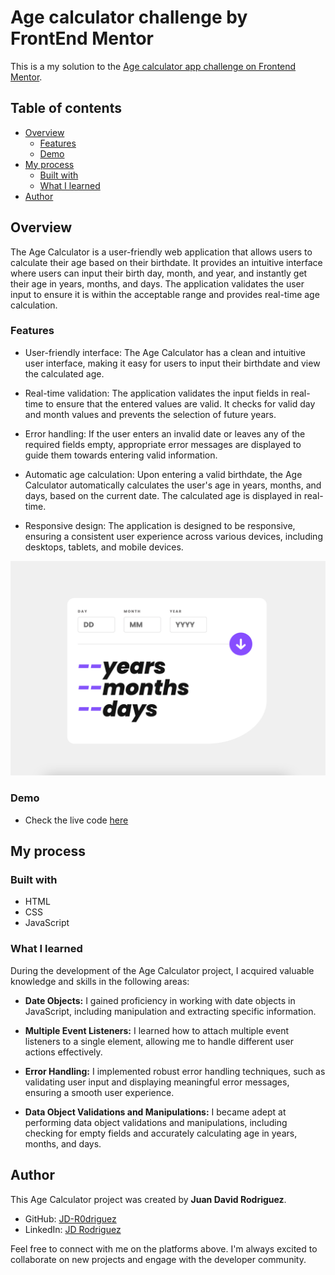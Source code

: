 # Age calculator challenge by FrontEnd Mentor

This is a my solution to the [Age calculator app challenge on Frontend Mentor](https://www.frontendmentor.io/challenges/age-calculator-app-dF9DFFpj-Q). 

## Table of contents

- [Overview](#overview)
  - [Features](#features)
  - [Demo](#demo)
- [My process](#my-process)
  - [Built with](#built-with)
  - [What I learned](#what-i-learned)
- [Author](#author)

## Overview

The Age Calculator is a user-friendly web application that allows users to calculate their age based on their birthdate. It provides an intuitive interface where users can input their birth day, month, and year, and instantly get their age in years, months, and days. The application validates the user input to ensure it is within the acceptable range and provides real-time age calculation.


### Features

- User-friendly interface: The Age Calculator has a clean and intuitive user interface, making it easy for users to input their birthdate and view the calculated age.

- Real-time validation: The application validates the input fields in real-time to ensure that the entered values are valid. It checks for valid day and month values and prevents the selection of future years.

- Error handling: If the user enters an invalid date or leaves any of the required fields empty, appropriate error messages are displayed to guide them towards entering valid information.

- Automatic age calculation: Upon entering a valid birthdate, the Age Calculator automatically calculates the user's age in years, months, and days, based on the current date. The calculated age is displayed in real-time.

- Responsive design: The application is designed to be responsive, ensuring a consistent user experience across various devices, including desktops, tablets, and mobile devices.

![](./assets/images/screen-shot%20.png)

### Demo

- Check the live code [here](https://your-live-site-url.com)

## My process

### Built with

- HTML
- CSS
- JavaScript

### What I learned

During the development of the Age Calculator project, I acquired valuable knowledge and skills in the following areas:

- **Date Objects:** I gained proficiency in working with date objects in JavaScript, including manipulation and extracting specific information.

- **Multiple Event Listeners:** I learned how to attach multiple event listeners to a single element, allowing me to handle different user actions effectively.

- **Error Handling:** I implemented robust error handling techniques, such as validating user input and displaying meaningful error messages, ensuring a smooth user experience.

- **Data Object Validations and Manipulations:** I became adept at performing data object validations and manipulations, including checking for empty fields and accurately calculating age in years, months, and days.

## Author

This Age Calculator project was created by **Juan David Rodriguez**.

- GitHub: [JD-R0driguez](https://github.com/JD-R0driguez)
- LinkedIn: [JD Rodriguez](https://www.linkedin.com/in/juandavid-rodriguez/)

Feel free to connect with me on the platforms above. I'm always excited to collaborate on new projects and engage with the developer community.

